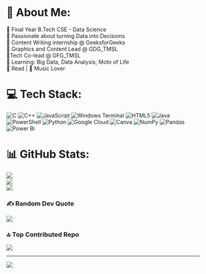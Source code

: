 
# 💫 About Me:
🔭  Final Year B.Tech CSE - Data Science<br>🧠 Passionate about turning Data into Decisions<br>🎨 Content Writing internship @ GeeksforGeeks<br>🎨 Graphics and Content Lead @ GDG_TMSL<br>🎨Tech Co-lead @ GFG_TMSL<br>🧠 Learning: Big Data, Data Analysis, Moto of Life<br>📖 Read | 🎵 Music Lover


# 💻 Tech Stack:
![C](https://img.shields.io/badge/c-%2300599C.svg?style=for-the-badge&logo=c&logoColor=white) ![C++](https://img.shields.io/badge/c++-%2300599C.svg?style=for-the-badge&logo=c%2B%2B&logoColor=white) ![JavaScript](https://img.shields.io/badge/javascript-%23323330.svg?style=for-the-badge&logo=javascript&logoColor=%23F7DF1E) ![Windows Terminal](https://img.shields.io/badge/Windows%20Terminal-%234D4D4D.svg?style=for-the-badge&logo=windows-terminal&logoColor=white) ![HTML5](https://img.shields.io/badge/html5-%23E34F26.svg?style=for-the-badge&logo=html5&logoColor=white) ![Java](https://img.shields.io/badge/java-%23ED8B00.svg?style=for-the-badge&logo=openjdk&logoColor=white) ![PowerShell](https://img.shields.io/badge/PowerShell-%235391FE.svg?style=for-the-badge&logo=powershell&logoColor=white) ![Python](https://img.shields.io/badge/python-3670A0?style=for-the-badge&logo=python&logoColor=ffdd54) ![Google Cloud](https://img.shields.io/badge/GoogleCloud-%234285F4.svg?style=for-the-badge&logo=google-cloud&logoColor=white) ![Canva](https://img.shields.io/badge/Canva-%2300C4CC.svg?style=for-the-badge&logo=Canva&logoColor=white) ![NumPy](https://img.shields.io/badge/numpy-%23013243.svg?style=for-the-badge&logo=numpy&logoColor=white) ![Pandas](https://img.shields.io/badge/pandas-%23150458.svg?style=for-the-badge&logo=pandas&logoColor=white) ![Power Bi](https://img.shields.io/badge/power_bi-F2C811?style=for-the-badge&logo=powerbi&logoColor=black)
# 📊 GitHub Stats:
![](https://github-readme-stats.vercel.app/api?username=SuprakashRoy04&theme=dark&hide_border=false&include_all_commits=false&count_private=false)<br/>
![](https://nirzak-streak-stats.vercel.app/?user=SuprakashRoy04&theme=dark&hide_border=false)<br/>
![](https://github-readme-stats.vercel.app/api/top-langs/?username=SuprakashRoy04&theme=dark&hide_border=false&include_all_commits=false&count_private=false&layout=compact)

### ✍️ Random Dev Quote
![](https://quotes-github-readme.vercel.app/api?type=horizontal&theme=radical)

### 🔝 Top Contributed Repo
![](https://github-contributor-stats.vercel.app/api?username=SuprakashRoy04&limit=5&theme=dark&combine_all_yearly_contributions=true)

---
[![](https://visitcount.itsvg.in/api?id=SuprakashRoy04&icon=0&color=0)](https://visitcount.itsvg.in)

<!-- Proudly created with GPRM ( https://gprm.itsvg.in ) -->

